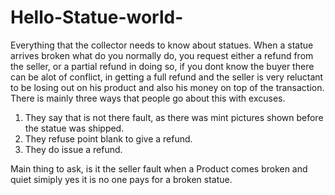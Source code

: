 # Hello-Statue-world-
Everything that the collector needs to know about statues. 
When a statue arrives broken what do you normally do, you request either a refund from the seller, or a partial refund in doing so, if you dont know the buyer there can be alot of conflict, in getting a full refund and the seller is very reluctant to be losing out on his product and also his money on top of the transaction. There is mainly three ways that people go about this with excuses. 

1. They say that is not there fault, as there was mint pictures shown before the statue was shipped. 
2. They refuse point blank to give a refund. 
3. They do issue a refund. 

Main thing to ask, is it the seller fault when a Product comes broken and quiet simiply yes it is no one pays for a broken statue. 
